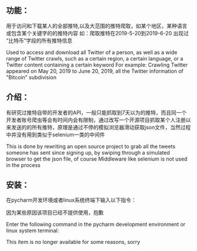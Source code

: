 功能：
----
<p>用于访问和下载某人的全部推特,以及大范围的推特爬取，如某个地区，某种语言或包含某个关键字的的推特内容
如：爬取推特在2019-5-20到2019-6-20 出现过 “比特币”字段的所有推特信息</p>
Used to access and download all Twitter of a person, as well as a wide range of Twitter crawls, such as a certain region, a certain language, or a Twitter content containing a certain keyword
For example: Crawling Twitter appeared on May 20, 2019 to June 20, 2019, all the Twitter information of "Bitcoin" subdivision

介绍：
----
有研究过推特自带的开发者的API，一般只能抓取到7天以为的推特，而且同一个开发者账号爬虫等会有时间内会有限制，通过改写一个开源项目抓取某个人注册以来发送的的所有推特，原理是通过不停的模拟浏览器滑动获取json文件，当然过程中并没有用到类似于selenium一类的中间件

This is done by rewriting an open source project to grab all the tweets someone has sent since signing up, by swiping through a simulated browser to get the json file, of course
Middleware like selenium is not used in the process

安装：
------
在pycharm开发环境或者linux系统终端下输入以下指令：

因为某些原因该项目已经不提供使用，抱歉


Enter the following command in the pycharm development environment or linux system terminal:

This item is no longer available for some reasons, sorry
